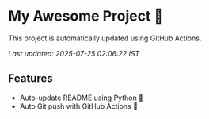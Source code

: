 # My Awesome Project 🚀

This project is automatically updated using GitHub Actions.

_Last updated: 2025-07-25 02:06:22 IST_

## Features
- Auto-update README using Python 🐍
- Auto Git push with GitHub Actions 🤖
